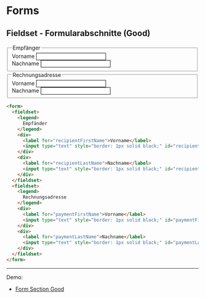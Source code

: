# Forms
## Fieldset - Formularabschnitte (Good)

<form>
  <fieldset>
    <legend>
      Empfänger
    </legend>
    <div>
      <label for="recipientFirstName">Vorname</label>
      <input type="text" style="border: 1px solid black;" id="recipientFirstName">
    </div>
    <div>
      <label for="recipientLastName">Nachname</label>
      <input type="text" style="border: 1px solid black;" id="recipientLastName">
    </div>
  </fieldset>
  <fieldset>
    <legend>
      Rechnungsadresse
    </legend>
    <div>
      <label for="paymentFirstName">Vorname</label>
      <input type="text" style="border: 1px solid black;" id="paymentFirstName">
    </div>
    <div>
      <label for="paymentLastName">Nachname</label>
      <input type="text" style="border: 1px solid black;" id="paymentLastName">
    </div>
  </fieldset>
</form>

```html
<form>
  <fieldset>
    <legend>
      Empfänder
    </legend>
    <div>
      <label for="recipientFirstName">Vorname</label>
      <input type="text" style="border: 1px solid black;" id="recipientFirstName">
    </div>
    <div>
      <label for="recipientLastName">Nachname</label>
      <input type="text" style="border: 1px solid black;" id="recipientLastName">
    </div>
  </fieldset>
  <fieldset>
    <legend>
      Rechnungsadresse
    </legend>
    <div>
      <label for="paymentFirstName">Vorname</label>
      <input type="text" style="border: 1px solid black;" id="paymentFirstName">
    </div>
    <div>
      <label for="paymentLastName">Nachname</label>
      <input type="text" style="border: 1px solid black;" id="paymentLastName">
    </div>
  </fieldset>
</form>
```

---

Demo:

- [Form Section Good](/accessibility-crash-course/demo/form-fieldset-section-good)
